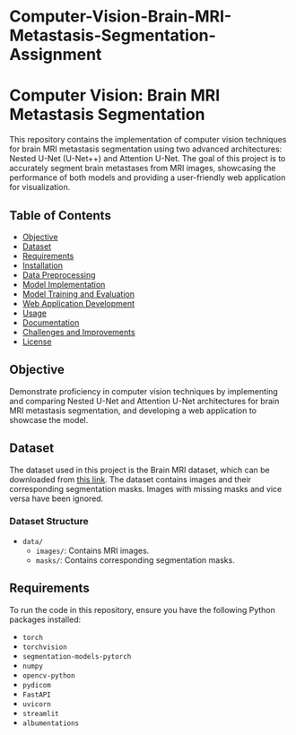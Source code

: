 # Computer-Vision-Brain-MRI-Metastasis-Segmentation-Assignment

# Computer Vision: Brain MRI Metastasis Segmentation

This repository contains the implementation of computer vision techniques for brain MRI metastasis segmentation using two advanced architectures: Nested U-Net (U-Net++) and Attention U-Net. The goal of this project is to accurately segment brain metastases from MRI images, showcasing the performance of both models and providing a user-friendly web application for visualization.

## Table of Contents

- [Objective](#objective)
- [Dataset](#dataset)
- [Requirements](#requirements)
- [Installation](#installation)
- [Data Preprocessing](#data-preprocessing)
- [Model Implementation](#model-implementation)
- [Model Training and Evaluation](#model-training-and-evaluation)
- [Web Application Development](#web-application-development)
- [Usage](#usage)
- [Documentation](#documentation)
- [Challenges and Improvements](#challenges-and-improvements)
- [License](#license)

## Objective

Demonstrate proficiency in computer vision techniques by implementing and comparing Nested U-Net and Attention U-Net architectures for brain MRI metastasis segmentation, and developing a web application to showcase the model.

## Dataset

The dataset used in this project is the Brain MRI dataset, which can be downloaded from [this link](https://dicom5c.blob.core.windows.net/public/Data.zip). The dataset contains images and their corresponding segmentation masks. Images with missing masks and vice versa have been ignored.

### Dataset Structure
- `data/`
  - `images/`: Contains MRI images.
  - `masks/`: Contains corresponding segmentation masks.

## Requirements

To run the code in this repository, ensure you have the following Python packages installed:

- `torch`
- `torchvision`
- `segmentation-models-pytorch`
- `numpy`
- `opencv-python`
- `pydicom`
- `FastAPI`
- `uvicorn`
- `streamlit`
- `albumentations`
